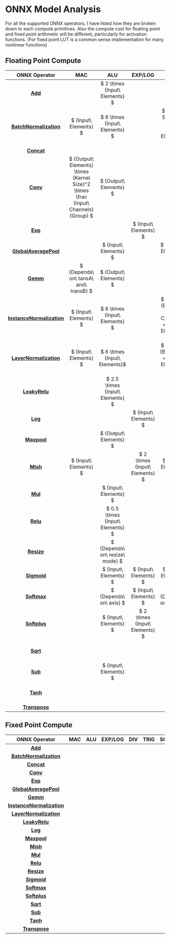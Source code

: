 # ONNX Model Analysis
<div style="max-width: 1200px; margin: 0 auto;">

For all the supported ONNX operators, I have listed how they are broken down to each compute primitives. Also the compute cost for floating point and fixed point arithmetic will be different, particularly for activation functions. (For fixed point LUT is a common sense implementation for many nonlinear functions)

## Floating Point Compute

<div align="center">

| ONNX Operator         | MAC | ALU | EXP/LOG | DIV | TRIG | SQRT |
|:---------------------:|:---:|:---:|:-------:|:---:|:----:|:----:|
| [**Add**](https://github.com/onnx/onnx/blob/main/docs/Operators.md#Add)                                     |  | $ 2 \times {Input\ Elements} $ |  |  |  |  |
| [**BatchNormalization**](https://github.com/onnx/onnx/blob/main/docs/Operators.md#BatchNormalization)       | $ {Input\ Elements} $ | $ 6 \times {Input\ Elements} $ |  | $ {Batch\ Size} + 2 \times {Input\ Elements} $ |  | $ {Batch\ Size} $ |
| [**Concat**](https://github.com/onnx/onnx/blob/main/docs/Operators.md#Concat)                               |  |  |  |  |  |  |
| [**Conv**](https://github.com/onnx/onnx/blob/main/docs/Operators.md#Conv)                                   | $ {Output\ Elements} \times {Kernel Size}^2 \times \frac {Input\ Channels}{Group} $ | $ {Output\ Elements} $ |  |  |  |  |
| [**Exp**](https://github.com/onnx/onnx/blob/main/docs/Operators.md#Exp)                                     |  |  | $ {Input\ Elements} $ |  |  |  |
| [**GlobalAveragePool**](https://github.com/onnx/onnx/blob/main/docs/Operators.md#GlobalAveragePool)         |  | $ {Input\ Elements} $ |  | $ {Output\ Elements} $ |  |  |
| [**Gemm**](https://github.com/onnx/onnx/blob/main/docs/Operators.md#Gemm)                                   | $ {Depends\ on\ tansA\ and\ transB} $ | $ {Output\ Elements} $ |  |  |  |  |
| [**InstanceNormalization**](https://github.com/onnx/onnx/blob/main/docs/Operators.md#InstanceNormalization) | $ {Input\ Elements} $ | $ 6 \times {Input\ Elements} $ |  | $ 2 \times {B_{input} \times C_{input}} + {Input\ Elements} $ |  |  |
| [**LayerNormalization**](https://github.com/onnx/onnx/blob/main/docs/Operators.md#LayerNormalization)       | $ {Input\ Elements} $ | $ 6 \times {Input\ Elements}$ |  | $ 2 \times {B_{input}} + {Input\ Elements} $ |  |  |
| [**LeakyRelu**](https://github.com/onnx/onnx/blob/main/docs/Operators.md#LeakyRelu)                         |  | $ 2.5 \times {Input\ Elements} $ |  |  |  |  |
| [**Log**](https://github.com/onnx/onnx/blob/main/docs/Operators.md#Log)                                     |  |  | $ {Input\ Elements} $ |  |  |  |
| [**Maxpool**](https://github.com/onnx/onnx/blob/main/docs/Operators.md#Maxpool)                             |  | $ {Output\ Elements} $ | |  |  |  |
| [**Mish**](https://github.com/onnx/onnx/blob/main/docs/Operators.md#Mish)                                   | $ {Input\ Elements} $ |  | $ 2 \times {Input\ Elements} $ | $ {Input\ Elements} $ | $ {Input\ Elements} $ |  |
| [**Mul**](https://github.com/onnx/onnx/blob/main/docs/Operators.md#Mul)                                     |  | $ {Input\ Elements} $ |  |  |  |  |
| [**Relu**](https://github.com/onnx/onnx/blob/main/docs/Operators.md#Relu)                                   |  |   $ 0.5 \times  {Input\ Elements} $  |  |  |  |  |
| [**Resize**](https://github.com/onnx/onnx/blob/main/docs/Operators.md#Resize)                               |  | $ {Depends\ on\ resize\ mode} $ |  |  |  |  |
| [**Sigmoid**](https://github.com/onnx/onnx/blob/main/docs/Operators.md#Sigmoid)                             |  | $ {Input\ Elements} $ | $ {Input\ Elements} $ | $ {Input\ Elements} $ |  |  |
| [**Softmax**](https://github.com/onnx/onnx/blob/main/docs/Operators.md#Softmax)                             |  | $ {Depends\ on\ axis} $ | $ {Input\ Elements} $ | $ {Depends\ on\ axis} $ |      |      |
| [**Softplus**](https://github.com/onnx/onnx/blob/main/docs/Operators.md#Softplus)                           |  | $ {Input\ Elements} $ | $ 2 \times {Input\ Elements} $ |     |      |      |
| [**Sqrt**](https://github.com/onnx/onnx/blob/main/docs/Operators.md#Sqrt)                                   |  |  |  |  |  | $ {Input\ Elements} $ |
| [**Sub**](https://github.com/onnx/onnx/blob/main/docs/Operators.md#Sub)                                     |  | $ {Input\ Elements} $ |  |  |  |  |
| [**Tanh**](https://github.com/onnx/onnx/blob/main/docs/Operators.md#Tanh)                                   |  |  |  |  | $ {Input\ Elements} $ |  |
| [**Transpose**](https://github.com/onnx/onnx/blob/main/docs/Operators.md#Transpose)                         |  |  |  |  |  |  |

</div>

## Fixed Point Compute

<div align="center">

| ONNX Operator         | MAC | ALU | EXP/LOG | DIV | TRIG | SQRT |
|:---------------------:|:---:|:---:|:-------:|:---:|:----:|:----:|
| [**Add**](https://github.com/onnx/onnx/blob/main/docs/Operators.md#Add)                                     |  |  |  |  |  |  |
| [**BatchNormalization**](https://github.com/onnx/onnx/blob/main/docs/Operators.md#BatchNormalization)       |  |  |  |  |  |  |
| [**Concat**](https://github.com/onnx/onnx/blob/main/docs/Operators.md#Concat)                               |  |  |  |  |  |  |
| [**Conv**](https://github.com/onnx/onnx/blob/main/docs/Operators.md#Conv)                                   |  |  |  |  |  |  |
| [**Exp**](https://github.com/onnx/onnx/blob/main/docs/Operators.md#Exp)                                     |  |  |  |  |  |  |
| [**GlobalAveragePool**](https://github.com/onnx/onnx/blob/main/docs/Operators.md#GlobalAveragePool)         |  |  |  |  |  |  |
| [**Gemm**](https://github.com/onnx/onnx/blob/main/docs/Operators.md#Gemm)                                   |  |  |  |  |  |  |
| [**InstanceNormalization**](https://github.com/onnx/onnx/blob/main/docs/Operators.md#InstanceNormalization) |  |  |  |  |  |  |
| [**LayerNormalization**](https://github.com/onnx/onnx/blob/main/docs/Operators.md#LayerNormalization)       |  |  |  |  |  |  |
| [**LeakyRelu**](https://github.com/onnx/onnx/blob/main/docs/Operators.md#LeakyRelu)                         |  |  |  |  |  |  |
| [**Log**](https://github.com/onnx/onnx/blob/main/docs/Operators.md#Log)                                     |  |  |  |  |  |  |
| [**Maxpool**](https://github.com/onnx/onnx/blob/main/docs/Operators.md#Maxpool)                             |  |  |  |  |  |  |
| [**Mish**](https://github.com/onnx/onnx/blob/main/docs/Operators.md#Mish)                                   |  |  |  |  |  |  |
| [**Mul**](https://github.com/onnx/onnx/blob/main/docs/Operators.md#Mul)                                     |  |  |  |  |  |  |
| [**Relu**](https://github.com/onnx/onnx/blob/main/docs/Operators.md#Relu)                                   |  |  |  |  |  |  |
| [**Resize**](https://github.com/onnx/onnx/blob/main/docs/Operators.md#Resize)                               |  |  |  |  |  |  |
| [**Sigmoid**](https://github.com/onnx/onnx/blob/main/docs/Operators.md#Sigmoid)                             |  |  |  |  |  |  |
| [**Softmax**](https://github.com/onnx/onnx/blob/main/docs/Operators.md#Softmax)                             |  |  |  |  |  |  |
| [**Softplus**](https://github.com/onnx/onnx/blob/main/docs/Operators.md#Softplus)                           |  |  |  |  |  |  |
| [**Sqrt**](https://github.com/onnx/onnx/blob/main/docs/Operators.md#Sqrt)                                   |  |  |  |  |  |  |
| [**Sub**](https://github.com/onnx/onnx/blob/main/docs/Operators.md#Sub)                                     |  |  |  |  |  |  |
| [**Tanh**](https://github.com/onnx/onnx/blob/main/docs/Operators.md#Tanh)                                   |  |  |  |  |  |  |
| [**Transpose**](https://github.com/onnx/onnx/blob/main/docs/Operators.md#Transpose)                         |  |  |  |  |  |  |

</div>

</div>